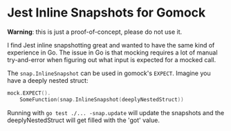 # Jest Inline Snapshots for Gomock

**Warning**: this is just a proof-of-concept, please do not use it.

I find Jest inline snapshotting great and wanted to have the same kind of
experience in Go. The issue in Go is that mocking requires a lot of manual
try-and-error when figuring out what input is expected for a mocked call.

The `snap.InlineSnapshot` can be used in gomock's `EXPECT`. Imagine you
have a deeply nested struct:

```go
mock.EXPECT().
    SomeFunction(snap.InlineSnapshot(deeplyNestedStruct))
```

Running with `go test ./... -snap.update` will update the snapshots and the
deeplyNestedStruct will get filled with the 'got' value.
